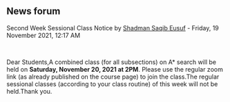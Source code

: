 <h2>News forum</h2><a href="https://moodle.cse.buet.ac.bd/user/view.php?id=1531&course=649"></a>
Second Week Sessional Class Notice
by <a href="https://moodle.cse.buet.ac.bd/user/view.php?id=1531&course=649">Shadman Saqib Eusuf</a> - Friday, 19 November 2021, 12:17 AM


 

Dear Students,A combined class (for all subsections) on A* search will be held on <b>Saturday, November 20, 2021 at 2PM</b>. Please use the regular zoom link (as already published on the course page) to join the class.The regular sessional classes (according to your class routine) of this week will not be held.Thank you.<br />






